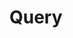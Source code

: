 # Query

<api-endpoint openapi-path="../openapi/platform.yaml" endpoint="/platform/purchase-order/api/v1" method="POST"/>